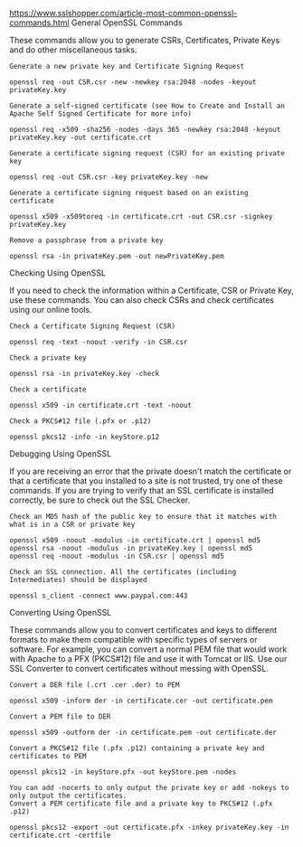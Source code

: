 https://www.sslshopper.com/article-most-common-openssl-commands.html
General OpenSSL Commands

These commands allow you to generate CSRs, Certificates, Private Keys and do other miscellaneous tasks.

    Generate a new private key and Certificate Signing Request

    openssl req -out CSR.csr -new -newkey rsa:2048 -nodes -keyout privateKey.key

    Generate a self-signed certificate (see How to Create and Install an Apache Self Signed Certificate for more info)

    openssl req -x509 -sha256 -nodes -days 365 -newkey rsa:2048 -keyout privateKey.key -out certificate.crt

    Generate a certificate signing request (CSR) for an existing private key

    openssl req -out CSR.csr -key privateKey.key -new

    Generate a certificate signing request based on an existing certificate

    openssl x509 -x509toreq -in certificate.crt -out CSR.csr -signkey privateKey.key

    Remove a passphrase from a private key

    openssl rsa -in privateKey.pem -out newPrivateKey.pem

Checking Using OpenSSL

If you need to check the information within a Certificate, CSR or Private Key, use these commands. You can also check CSRs and check certificates using our online tools.

    Check a Certificate Signing Request (CSR)

    openssl req -text -noout -verify -in CSR.csr

    Check a private key

    openssl rsa -in privateKey.key -check

    Check a certificate

    openssl x509 -in certificate.crt -text -noout

    Check a PKCS#12 file (.pfx or .p12)

    openssl pkcs12 -info -in keyStore.p12

Debugging Using OpenSSL

If you are receiving an error that the private doesn't match the certificate or that a certificate that you installed to a site is not trusted, try one of these commands. If you are trying to verify that an SSL certificate is installed correctly, be sure to check out the SSL Checker.

    Check an MD5 hash of the public key to ensure that it matches with what is in a CSR or private key

    openssl x509 -noout -modulus -in certificate.crt | openssl md5
    openssl rsa -noout -modulus -in privateKey.key | openssl md5
    openssl req -noout -modulus -in CSR.csr | openssl md5

    Check an SSL connection. All the certificates (including Intermediates) should be displayed

    openssl s_client -connect www.paypal.com:443

Converting Using OpenSSL

These commands allow you to convert certificates and keys to different formats to make them compatible with specific types of servers or software. For example, you can convert a normal PEM file that would work with Apache to a PFX (PKCS#12) file and use it with Tomcat or IIS. Use our SSL Converter to convert certificates without messing with OpenSSL.

    Convert a DER file (.crt .cer .der) to PEM

    openssl x509 -inform der -in certificate.cer -out certificate.pem

    Convert a PEM file to DER

    openssl x509 -outform der -in certificate.pem -out certificate.der

    Convert a PKCS#12 file (.pfx .p12) containing a private key and certificates to PEM

    openssl pkcs12 -in keyStore.pfx -out keyStore.pem -nodes

    You can add -nocerts to only output the private key or add -nokeys to only output the certificates.
    Convert a PEM certificate file and a private key to PKCS#12 (.pfx .p12)

    openssl pkcs12 -export -out certificate.pfx -inkey privateKey.key -in certificate.crt -certfile 
